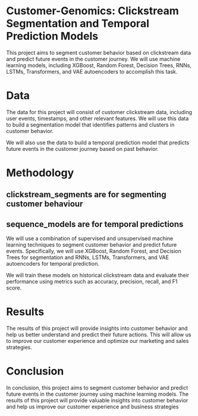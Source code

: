 # Customer-Genomics: Clickstream Segmentation and Temporal Prediction Models



This project aims to segment customer behavior based on clickstream data and predict future events in the customer journey. We will use machine learning models, including XGBoost, Random Forest, Decision Trees, RNNs, LSTMs, Transformers, and VAE autoencoders to accomplish this task.

# Data

The data for this project will consist of customer clickstream data, including user events, timestamps, and other relevant features. We will use this data to build a segmentation model that identifies patterns and clusters in customer behavior.

We will also use the data to build a temporal prediction model that predicts future events in the customer journey based on past behavior.

# Methodology

## clickstream_segments are for segmenting customer behaviour
## sequence_models are for temporal predictions 

We will use a combination of supervised and unsupervised machine learning techniques to segment customer behavior and predict future events. Specifically, we will use XGBoost, Random Forest, and Decision Trees for segmentation and RNNs, LSTMs, Transformers, and VAE autoencoders for temporal prediction.

We will train these models on historical clickstream data and evaluate their performance using metrics such as accuracy, precision, recall, and F1 score.

# Results

The results of this project will provide insights into customer behavior and help us better understand and predict their future actions. This will allow us to improve our customer experience and optimize our marketing and sales strategies.

# Conclusion

In conclusion, this project aims to segment customer behavior and predict future events in the customer journey using machine learning models. The results of this project will provide valuable insights into customer behavior and help us improve our customer experience and business strategies
